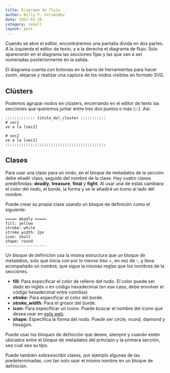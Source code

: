 ```yaml
---
title: Diagrama de flujo
author: Billy Y. Fernández
date: 2022-03-20
category: Jekyll
layout: post
---
```


Cuando se abre el editor, encontraremos una pantalla divida en dos partes. A la izquierda el editor de texto, y a la derecha el diagrama de flujo. Solo aparecerán en el diagrama las secciones fijas y las que van a ser numeradas posteriormente en la salida. 

El diagrama cuenta con botones en la barra de herramientas para hacer zoom, alejarse y realizar una captura de los nodos visibles en formato SVG.

## Clústers

Podemos agrupar nodos en clústers, encerrando en el editor de texto las secciones que queremos juntar entre tres dos puntos o más (:::). Así:

```
::::::::::::: titulo_del_cluster :::::::::::
# sec1
ve a la [sec2]

# sec2
ve a la [sec1]
::::::::::::::::::::::::::::::::::::::::::::
```

## Clases

Para usar una clase para un nodo, en el bloque de metadatos de la sección debe añadir class, seguido del nombre de la clase. Hay cuatro clases predefinidas: **deadly**, **treasure**, **final** y **fight**. Al usar una de estas cambiara el color del nodo, el borde, la forma y se le añadirá un ícono al lado del nombre.

Puede crear su propia clase usando un bloque de definición como el siguiente:

```
===== deadly =====
fill: yellow
stroke: white
stroke_width: 2px
icon: skull
shape: round
------------------
```

Un bloque de definición usa la misma estructura que un bloque de metadatos, solo que inicia con por lo menos tres =, en vez de -, y lleva acompañado un nombre, que sigue la mismas reglas que los nombres de la secciones.

- **fill:** Para especificar el color de relleno del nodo. El color puede ser dado en inglés o en código hexadecimal (en ese caso, debe envolver el código hexadecimal entre comillas)
- **stroke:** Para especificar el color del borde.
- **stroke_width:**  Para el grosor del borde.
- **icon:** Para especificar un ícono. Puede buscar el nombre del ícono que desea usar en [esta web](https://fontawesome.com/search?m=free&s=solid).
- **shape:** Especifica la forma del nodo. Puede ser circle, round, diamond y hexagon.

Puede usar los bloques de definición que desee, siempre y cuando estén ubicados entre el bloque de metadatos del principio y la primera sección, sea cual sea su tipo.

Puede también sobreescribir clases, por ejemplo algunas de las predeterminadas, con tan solo usar el mismo nombre en un bloque de definición.

